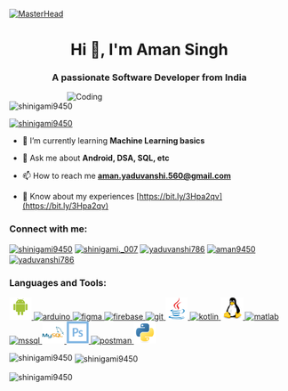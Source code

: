 [![MasterHead](https://bit.ly/3J3b7W9)](https://github.com/shinigami9450/shinigami9450)

<h1 align="center">Hi 👋, I'm Aman Singh</h1>
<h3 align="center">A passionate Software Developer from India</h3>

<img align="right" alt="Coding" width="400" src="https://bit.ly/3Hr719b">

<p align="left"> <img src="https://komarev.com/ghpvc/?username=shinigami9450&label=Profile%20views&color=0e75b6&style=flat" alt="shinigami9450" /> </p>

<p align="left"> <a href="https://twitter.com/shinigami9450" target="blank"><img src="https://img.shields.io/twitter/follow/shinigami9450?logo=twitter&style=for-the-badge" alt="shinigami9450" /></a> </p>

- 🌱 I’m currently learning **Machine Learning basics**

- 💬 Ask me about **Android, DSA, SQL, etc**

- 📫 How to reach me **aman.yaduvanshi.560@gmail.com**

- 📄 Know about my experiences [https://bit.ly/3Hpa2qv](https://bit.ly/3Hpa2qv)

<h3 align="left">Connect with me:</h3>
<p align="left">
<a href="https://twitter.com/shinigami9450" target="blank"><img align="center" src="https://raw.githubusercontent.com/rahuldkjain/github-profile-readme-generator/master/src/images/icons/Social/twitter.svg" alt="shinigami9450" height="30" width="40" /></a>
<a href="https://instagram.com/shinigami._007" target="blank"><img align="center" src="https://raw.githubusercontent.com/rahuldkjain/github-profile-readme-generator/master/src/images/icons/Social/instagram.svg" alt="shinigami._007" height="30" width="40" /></a>
<a href="https://www.codechef.com/users/yaduvanshi786" target="blank"><img align="center" src="https://cdn.jsdelivr.net/npm/simple-icons@3.1.0/icons/codechef.svg" alt="yaduvanshi786" height="30" width="40" /></a>
<a href="https://codeforces.com/profile/aman9450" target="blank"><img align="center" src="https://raw.githubusercontent.com/rahuldkjain/github-profile-readme-generator/master/src/images/icons/Social/codeforces.svg" alt="aman9450" height="30" width="40" /></a>
<a href="https://www.leetcode.com/yaduvanshi786" target="blank"><img align="center" src="https://raw.githubusercontent.com/rahuldkjain/github-profile-readme-generator/master/src/images/icons/Social/leet-code.svg" alt="yaduvanshi786" height="30" width="40" /></a>
</p>

<h3 align="left">Languages and Tools:</h3>
<p align="left"> <a href="https://developer.android.com" target="_blank" rel="noreferrer"> <img src="https://raw.githubusercontent.com/devicons/devicon/master/icons/android/android-original-wordmark.svg" alt="android" width="40" height="40"/> </a> <a href="https://www.arduino.cc/" target="_blank" rel="noreferrer"> <img src="https://cdn.worldvectorlogo.com/logos/arduino-1.svg" alt="arduino" width="40" height="40"/> </a> <a href="https://www.figma.com/" target="_blank" rel="noreferrer"> <img src="https://www.vectorlogo.zone/logos/figma/figma-icon.svg" alt="figma" width="40" height="40"/> </a> <a href="https://firebase.google.com/" target="_blank" rel="noreferrer"> <img src="https://www.vectorlogo.zone/logos/firebase/firebase-icon.svg" alt="firebase" width="40" height="40"/> </a> <a href="https://git-scm.com/" target="_blank" rel="noreferrer"> <img src="https://www.vectorlogo.zone/logos/git-scm/git-scm-icon.svg" alt="git" width="40" height="40"/> </a> <a href="https://www.java.com" target="_blank" rel="noreferrer"> <img src="https://raw.githubusercontent.com/devicons/devicon/master/icons/java/java-original.svg" alt="java" width="40" height="40"/> </a> <a href="https://kotlinlang.org" target="_blank" rel="noreferrer"> <img src="https://www.vectorlogo.zone/logos/kotlinlang/kotlinlang-icon.svg" alt="kotlin" width="40" height="40"/> </a> <a href="https://www.linux.org/" target="_blank" rel="noreferrer"> <img src="https://raw.githubusercontent.com/devicons/devicon/master/icons/linux/linux-original.svg" alt="linux" width="40" height="40"/> </a> <a href="https://www.mathworks.com/" target="_blank" rel="noreferrer"> <img src="https://upload.wikimedia.org/wikipedia/commons/2/21/Matlab_Logo.png" alt="matlab" width="40" height="40"/> </a> <a href="https://www.microsoft.com/en-us/sql-server" target="_blank" rel="noreferrer"> <img src="https://www.svgrepo.com/show/303229/microsoft-sql-server-logo.svg" alt="mssql" width="40" height="40"/> </a> <a href="https://www.mysql.com/" target="_blank" rel="noreferrer"> <img src="https://raw.githubusercontent.com/devicons/devicon/master/icons/mysql/mysql-original-wordmark.svg" alt="mysql" width="40" height="40"/> </a> <a href="https://www.photoshop.com/en" target="_blank" rel="noreferrer"> <img src="https://raw.githubusercontent.com/devicons/devicon/master/icons/photoshop/photoshop-line.svg" alt="photoshop" width="40" height="40"/> </a> <a href="https://postman.com" target="_blank" rel="noreferrer"> <img src="https://www.vectorlogo.zone/logos/getpostman/getpostman-icon.svg" alt="postman" width="40" height="40"/> </a> <a href="https://www.python.org" target="_blank" rel="noreferrer"> <img src="https://raw.githubusercontent.com/devicons/devicon/master/icons/python/python-original.svg" alt="python" width="40" height="40"/> </a> </p>

<p><img align="left" src="https://github-readme-stats.vercel.app/api/top-langs?username=shinigami9450&show_icons=true&locale=en&layout=compact" alt="shinigami9450" /></p>

<p>&nbsp;<img align="center" src="https://github-readme-stats.vercel.app/api?username=shinigami9450&show_icons=true&locale=en" alt="shinigami9450" /></p>

<p><img align="center" src="https://github-readme-streak-stats.herokuapp.com/?user=shinigami9450&" alt="shinigami9450" /></p>

